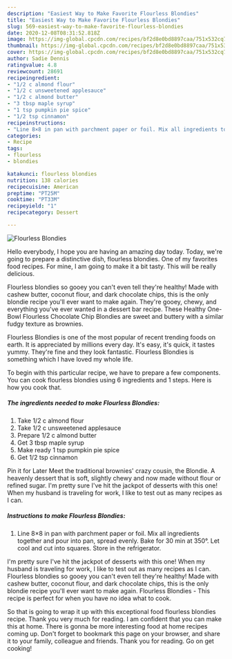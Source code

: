 ```yaml
---
description: "Easiest Way to Make Favorite Flourless Blondies"
title: "Easiest Way to Make Favorite Flourless Blondies"
slug: 569-easiest-way-to-make-favorite-flourless-blondies
date: 2020-12-08T08:31:52.818Z
image: https://img-global.cpcdn.com/recipes/bf2d8e0bd8897caa/751x532cq70/flourless-blondies-recipe-main-photo.jpg
thumbnail: https://img-global.cpcdn.com/recipes/bf2d8e0bd8897caa/751x532cq70/flourless-blondies-recipe-main-photo.jpg
cover: https://img-global.cpcdn.com/recipes/bf2d8e0bd8897caa/751x532cq70/flourless-blondies-recipe-main-photo.jpg
author: Sadie Dennis
ratingvalue: 4.8
reviewcount: 28691
recipeingredient:
- "1/2 c almond flour"
- "1/2 c unsweetened applesauce"
- "1/2 c almond butter"
- "3 tbsp maple syrup"
- "1 tsp pumpkin pie spice"
- "1/2 tsp cinnamon"
recipeinstructions:
- "Line 8×8 in pan with parchment paper or foil. Mix all ingredients together and pour into pan, spread evenly. Bake for 30 min at 350°. Let cool and cut into squares. Store in the refrigerator."
categories:
- Recipe
tags:
- flourless
- blondies

katakunci: flourless blondies 
nutrition: 138 calories
recipecuisine: American
preptime: "PT25M"
cooktime: "PT33M"
recipeyield: "1"
recipecategory: Dessert

---
```



![Flourless Blondies](https://img-global.cpcdn.com/recipes/bf2d8e0bd8897caa/751x532cq70/flourless-blondies-recipe-main-photo.jpg)

Hello everybody, I hope you are having an amazing day today. Today, we're going to prepare a distinctive dish, flourless blondies. One of my favorites food recipes. For mine, I am going to make it a bit tasty. This will be really delicious.

Flourless blondies so gooey you can&#39;t even tell they&#39;re healthy! Made with cashew butter, coconut flour, and dark chocolate chips, this is the only blondie recipe you&#39;ll ever want to make again. They&#39;re gooey, chewy, and everything you&#39;ve ever wanted in a dessert bar recipe. These Healthy One-Bowl Flourless Chocolate Chip Blondies are sweet and buttery with a similar fudgy texture as brownies.

Flourless Blondies is one of the most popular of recent trending foods on earth. It is appreciated by millions every day. It's easy, it's quick, it tastes yummy. They're fine and they look fantastic. Flourless Blondies is something which I have loved my whole life.


To begin with this particular recipe, we have to prepare a few components. You can cook flourless blondies using 6 ingredients and 1 steps. Here is how you cook that.

<!--inarticleads1-->

##### The ingredients needed to make Flourless Blondies:

1. Take 1/2 c almond flour
1. Take 1/2 c unsweetened applesauce
1. Prepare 1/2 c almond butter
1. Get 3 tbsp maple syrup
1. Make ready 1 tsp pumpkin pie spice
1. Get 1/2 tsp cinnamon


Pin it for Later Meet the traditional brownies&#39; crazy cousin, the Blondie. A heavenly dessert that is soft, slightly chewy and now made without flour or refined sugar. I&#39;m pretty sure I&#39;ve hit the jackpot of desserts with this one! When my husband is traveling for work, I like to test out as many recipes as I can. 

<!--inarticleads2-->

##### Instructions to make Flourless Blondies:

1. Line 8×8 in pan with parchment paper or foil. Mix all ingredients together and pour into pan, spread evenly. Bake for 30 min at 350°. Let cool and cut into squares. Store in the refrigerator.


I&#39;m pretty sure I&#39;ve hit the jackpot of desserts with this one! When my husband is traveling for work, I like to test out as many recipes as I can. Flourless blondies so gooey you can&#39;t even tell they&#39;re healthy! Made with cashew butter, coconut flour, and dark chocolate chips, this is the only blondie recipe you&#39;ll ever want to make again. Flourless Blondies - This recipe is perfect for when you have no idea what to cook. 

So that is going to wrap it up with this exceptional food flourless blondies recipe. Thank you very much for reading. I am confident that you can make this at home. There is gonna be more interesting food at home recipes coming up. Don't forget to bookmark this page on your browser, and share it to your family, colleague and friends. Thank you for reading. Go on get cooking!

